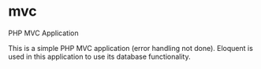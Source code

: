 # mvc

PHP MVC Application

This is a simple PHP MVC application (error handling not done). Eloquent is used in this application to use its database functionality.
